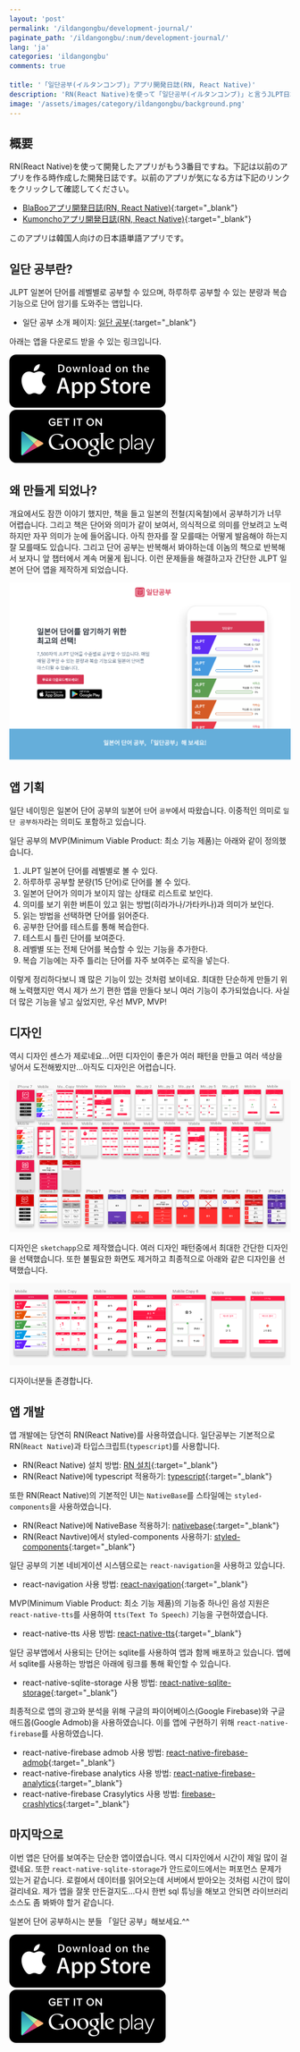 ```yaml
---
layout: 'post'
permalink: '/ildangongbu/development-journal/'
paginate_path: '/ildangongbu/:num/development-journal/'
lang: 'ja'
categories: 'ildangongbu'
comments: true

title: '「일단공부(イルタンコンブ)」アプリ開発日誌(RN, React Native)'
description: 'RN(React Native)を使って「일단공부(イルタンコンブ)」と言うJLPT日本語単語勉強アプリを開発してみました。このアプリを開発した時のエピソードをまとめてみました。'
image: '/assets/images/category/ildangongbu/background.png'
---
```


## 概要
RN(React Native)を使って開発したアプリがもう3番目ですね。下記は以前のアプリを作る時作成した開発日誌です。以前のアプリが気になる方は下記のリンクをクリックして確認してください。

- [BlaBooアプリ開発日誌(RN, React Native)]({{site.url}}/blaboo/development-journal/){:target="_blank"}
- [Kumonchoアプリ開発日誌(RN, React Native)]({{site.url}}/kumoncho/development-journal/){:target="_blank"}

このアプリは韓国人向けの日本語単語アプリです。


## 일단 공부란?
JLPT 일본어 단어를 레벨별로 공부할 수 있으며, 하루하루 공부할 수 있는 분량과 복습 기능으로 단어 암기를 도와주는 앱입니다.

- 일단 공부 소개 페이지: [일단 공부]( https://dev-yakuza.github.io/app/ildangongbu/){:target="_blank"}

아래는 앱을 다운로드 받을 수 있는 링크입니다.

<div class="download_link_container">
    <a class="download_link_ios" href="https://itunes.apple.com/app/id1456091125" target="_blank">
        <img src="/assets/images/apple_download.png" alt="JLPT 일본어 단어 앱, 일단 공부 ios 다운로드"/>
    </a>
    <a class="download_link_android" href="https://play.google.com/store/apps/details?id=io.github.dev.yakuza.ildangongbu" target="_blank">
        <img src="/assets/images/google play_download.png" alt="JLPT 일본어 단어 앱, 일단 공부 안드로이드 다운로드"/>
    </a>
</div>


## 왜 만들게 되었나?
개요에서도 잠깐 이야기 했지만, 책을 들고 일본의 전철(지옥철)에서 공부하기가 너무 어렵습니다. 그리고 책은 단어와 의미가 같이 보여서, 의식적으로 의미를 안보려고 노력하지만 자꾸 의미가 눈에 들어옵니다. 아직 한자를 잘 모를때는 어떻게 발음해야 하는지 잘 모를때도 있습니다. 그리고 단어 공부는 반복해서 봐야하는데 이놈의 책으로 반복해서 보자니 앞 챕터에서 계속 머물게 됩니다. 이런 문제들을 해결하고자 간단한 JLPT 일본어 단어 앱을 제작하게 되었습니다.

![JLPT 일본어 단어 앱, 일단 공부](/assets/images/category/ildangongbu/background.png)


## 앱 기획
일단 네이밍은 일본어 단어 공부의 `일`본어 `단`어 `공부`에서 따왔습니다. 이중적인 의미로 `일단 공부하자`라는 의미도 포함하고 있습니다.

일단 공부의 MVP(Minimum Viable Product: 최소 기능 제품)는 아래와 같이 정의했습니다.

1. JLPT 일본어 단어를 레벨별로 볼 수 있다.
1. 하루하루 공부할 분량(15 단어)로 단어를 볼 수 있다.
1. 일본어 단어가 의미가 보이지 않는 상태로 리스트로 보인다.
1. 의미를 보기 위한 버튼이 있고 읽는 방법(히라가나/가타카나)과 의미가 보인다.
1. 읽는 방법을 선택하면 단어를 읽어준다.
1. 공부한 단어를 테스트를 통해 복습한다.
1. 테스트시 틀린 단어를 보여준다.
1. 레벨별 또는 전체 단어를 복습할 수 있는 기능을 추가한다.
1. 복습 기능에는 자주 틀리는 단어를 자주 보여주는 로직을 넣는다.

이렇게 정리하다보니 꽤 많은 기능이 있는 것처럼 보이네요. 최대한 단순하게 만들기 위해 노력했지만 역시 제가 쓰기 편한 앱을 만들다 보니 여러 기능이 추가되었습니다. 사실 더 많은 기능을 넣고 싶었지만, 우선 MVP, MVP!


## 디자인
역시 디자인 센스가 제로네요...어떤 디자인이 좋은가 여러 패턴을 만들고 여러 색상을 넣어서 도전해봤지만...아직도 디자인은 어렵습니다.

![JLPT 일본어 단어 앱 일단 공부 디자인](/assets/images/category/ildangongbu/development-journal/ildangongbu-design.png)

디자인은 `sketchapp`으로 제작했습니다. 여러 디자인 패턴중에서 최대한 간단한 디자인을 선택했습니다. 또한 불필요한 화면도 제거하고 최종적으로 아래와 같은 디자인을 선택했습니다.

![JLPT 일본어 단어 앱 일단 공부 디자인](/assets/images/category/ildangongbu/development-journal/ildangongbu-final-design.png)

디자이너분들 존경합니다.


## 앱 개발
앱 개발에는 당연히 RN(React Native)를 사용하였습니다. 일단공부는 기본적으로 RN(```React Native```)과 타입스크립트(```typescript```)를 사용합니다.

- RN(React Native) 설치 방법: [RN 설치]({{site.url}}/react-native/installation/){:target="_blank"}
- RN(React Native)에 typescript 적용하기: [typescript]({{site.url}}/react-native/typescript/){:target="_blank"}

또한 RN(React Native)의 기본적인 UI는 ```NativeBase```를 스타일에는 ```styled-components```을 사용하였습니다.

- RN(React Native)에 NativeBase 적용하기: [nativebase]({{site.url}}/react-native/nativebase/){:target="_blank"}
- RN(React Navtive)에서 styled-components 사용하기: [styled-components]({{site.url}}/react-native/styled-components/){:target="_blank"}

일단 공부의 기본 네비게이션 시스템으로는 ```react-navigation```을 사용하고 있습니다.

- react-navigation 사용 방법: [react-navigation]({{site.url}}/react-native/react-navigation/){:target="_blank"}

MVP(Minimum Viable Product: 최소 기능 제품)의 기능중 하나인 음성 지원은 ```react-native-tts```를 사용하여 ```tts(Text To Speech)``` 기능을 구현하였습니다.

- react-native-tts 사용 방법: [react-native-tts]({{site.url}}/react-native/react-native-tts/){:target="_blank"}

일단 공부앱에서 사용되는 단어는 sqlite를 사용하여 앱과 함께 배포하고 있습니다. 앱에서 sqlite를 사용하는 방법은 아래에 링크를 통해 확인할 수 있습니다.

- react-native-sqlite-storage 사용 방법: [react-native-sqlite-storage]({{site.url}}/react-native/react-native-sqlite-storage/){:target="_blank"}

최종적으로 앱의 광고와 분석을 위해 구글의 파이어베이스(Google Firebase)와 구글 애드몹(Google Admob)을 사용하였습니다. 이를 앱에 구현하기 위해 ```react-native-firebase```를 사용하였습니다.

- react-native-firebase admob 사용 방법: [react-native-firebase-admob]({{site.url}}/react-native/react-native-firebase-admob/){:target="_blank"}
- react-native-firebase analytics 사용 방법: [react-native-firebase-analytics]({{site.url}}/react-native/react-native-firebase-analytics/){:target="_blank"}
- react-native-firebase Crasylytics 사용 방법: [firebase-crashlytics]({{site.url}}/react-native/firebase-crashlytics/){:target="_blank"}


## 마지막으로
이번 앱은 단어를 보여주는 단순한 앱이였습니다. 역시 디자인에서 시간이 제일 많이 걸렸네요. 또한 `react-native-sqlite-storage`가 안드로이드에서는 퍼포먼스 문제가 있는거 같습니다. 로컬에서 데이터를 읽어오는데 서버에서 받아오는 것처럼 시간이 많이 걸리네요. 제가 앱을 잘못 만든걸지도...다시 한번 sql 튜닝을 해보고 안되면 라이브러리 소스도 좀 봐봐야 할거 같습니다.

일본어 단어 공부하시는 분들 「일단 공부」해보세요.^^

<div class="download_link_container">
    <a class="download_link_ios" href="https://itunes.apple.com/app/id1456091125" target="_blank">
        <img src="/assets/images/apple_download.png" alt="JLPT 일본어 단어 앱, 일단 공부 ios 다운로드"/>
    </a>
    <a class="download_link_android" href="https://play.google.com/store/apps/details?id=io.github.dev.yakuza.ildangongbu" target="_blank">
        <img src="/assets/images/google play_download.png" alt="JLPT 일본어 단어 앱, 일단 공부 안드로이드 다운로드"/>
    </a>
</div>